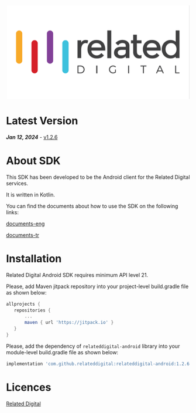 <p align="center">
  <a target="_blank" rel="noopener noreferrer" href="https://github.com/relateddigital/relateddigital-android"><img src="https://github.com/relateddigital/relateddigital-android/blob/master/app/relateddigital.png" alt="Related Digital Android Library" width="500" style="max-width:100%;"></a>
</p>

# Latest Version 

***Jan 12, 2024*** - [v1.2.6](https://github.com/relateddigital/relateddigital-android/releases)

# About SDK

This SDK has been developed to be the Android client for the Related Digital services.

It is written in Kotlin.

You can find the documents about how to use the SDK on the following links:

[documents-eng](https://relateddigital.atlassian.net/wiki/spaces/KB/pages/2207809583/Setup)

[documents-tr](https://relateddigital.atlassian.net/wiki/spaces/RMCKBT/pages/2204827661/Kurulum)


# Installation

Related Digital Android SDK requires minimum API level 21.

Please, add Maven jitpack repository into your project-level build.gradle file as shown below:

 ```gradle
allprojects {
	repositories {
		...
		maven { url 'https://jitpack.io' }
	}
}
 ```

Please, add the dependency of `relateddigital-android` library into your module-level build.gradle file as shown below:

 ```gradle
implementation 'com.github.relateddigital:relateddigital-android:1.2.6'
 ```

# Licences


[Related Digital](https://www.relateddigital.com/)
